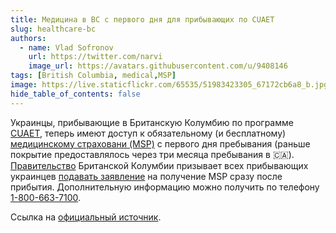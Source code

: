 ```yaml
---
title: Медицина в BC с первого дня для прибывающих по CUAET
slug: healthcare-bc
authors:
  - name: Vlad Sofronov
    url: https://twitter.com/narvi
    image_url: https://avatars.githubusercontent.com/u/9408146
tags: [British Columbia, medical,MSP]
image: https://live.staticflickr.com/65535/51983423305_67172cb6a8_b.jpg
hide_table_of_contents: false
---
```


Украинцы, прибывающие в Британскую Колумбию по программе [CUAET](https://www.canada.ca/en/immigration-refugees-citizenship/news/2022/03/canada-ukraine-authorization-for-emergency-travel.html), теперь имеют доступ к обязательному (и бесплатному) [медицинскому страховани (MSP)](https://www2.gov.bc.ca/gov/content/health/health-drug-coverage/msp) с первого дня пребывания (раньше покрытие предоставлялось через три месяца пребывания в 🇨🇦). [Правительство](https://www2.gov.bc.ca/gov/content/home) Британской Колумбии призывает всех прибывающих украинцев [подавать заявление](https://www.gov.bc.ca/MSP/applyforhealthcare) на получение MSP сразу после прибытия.  Дополнительную информацию можно получить по телефону [1-800-663-7100](tel:1-800-663-7100).  

Ссылка на [официальный источник](https://news.gov.bc.ca/releases/2022MUNI0025-000647).

